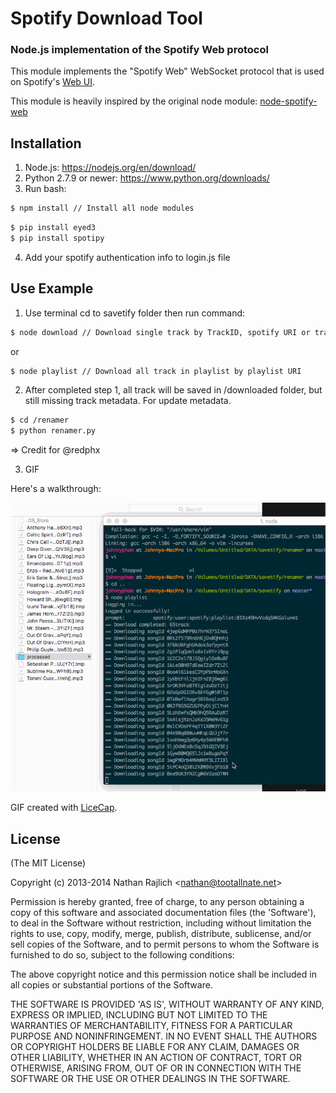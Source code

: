 Spotify Download Tool
================

### Node.js implementation of the Spotify Web protocol


This module implements the "Spotify Web" WebSocket protocol that is used on
Spotify's [Web UI](http://play.spotify.com).

This module is heavily inspired by the original node module: [node-spotify-web](https://github.com/TooTallNate/node-spotify-web)


Installation
------------
1. Node.js: https://nodejs.org/en/download/
2. Python 2.7.9 or newer: https://www.python.org/downloads/
3. Run bash:
``` bash
$ npm install // Install all node modules
```
``` bash
$ pip install eyed3
$ pip install spotipy
```
4. Add your spotify authentication info to login.js file


Use Example
-------
1. Use terminal cd to savetify folder then run command:
``` bash
$ node download // Download single track by TrackID, spotify URI or track URL
```
or 
``` bash
$ node playlist // Download all track in playlist by playlist URI
```

2. After completed step 1, all track will be saved in /downloaded folder, but still missing track metadata. For update metadata.
``` bash
$ cd /renamer
$ python renamer.py 
```
=> Credit for @redphx

3. GIF

Here's a walkthrough:

![](savetify.gif)

GIF created with [LiceCap](http://www.cockos.com/licecap/).

License
-------

(The MIT License)

Copyright (c) 2013-2014 Nathan Rajlich &lt;nathan@tootallnate.net&gt;

Permission is hereby granted, free of charge, to any person obtaining
a copy of this software and associated documentation files (the
'Software'), to deal in the Software without restriction, including
without limitation the rights to use, copy, modify, merge, publish,
distribute, sublicense, and/or sell copies of the Software, and to
permit persons to whom the Software is furnished to do so, subject to
the following conditions:

The above copyright notice and this permission notice shall be
included in all copies or substantial portions of the Software.

THE SOFTWARE IS PROVIDED 'AS IS', WITHOUT WARRANTY OF ANY KIND,
EXPRESS OR IMPLIED, INCLUDING BUT NOT LIMITED TO THE WARRANTIES OF
MERCHANTABILITY, FITNESS FOR A PARTICULAR PURPOSE AND NONINFRINGEMENT.
IN NO EVENT SHALL THE AUTHORS OR COPYRIGHT HOLDERS BE LIABLE FOR ANY
CLAIM, DAMAGES OR OTHER LIABILITY, WHETHER IN AN ACTION OF CONTRACT,
TORT OR OTHERWISE, ARISING FROM, OUT OF OR IN CONNECTION WITH THE
SOFTWARE OR THE USE OR OTHER DEALINGS IN THE SOFTWARE.
